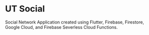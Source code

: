 # UT Social

Social Network Application created using Flutter, Firebase, Firestore, Google Cloud, and Firebase Severless Cloud Functions.
